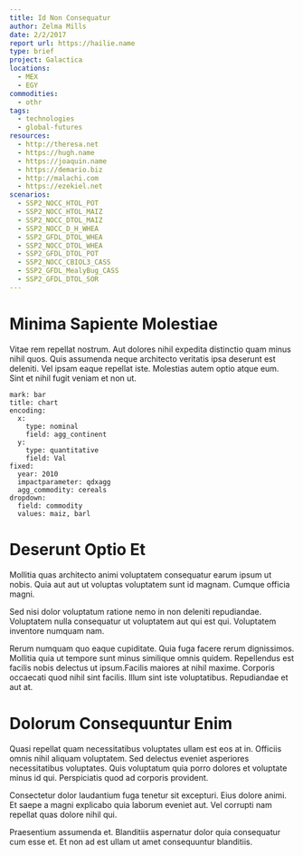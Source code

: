 ```yaml
---
title: Id Non Consequatur
author: Zelma Mills
date: 2/2/2017
report url: https://hailie.name
type: brief
project: Galactica
locations:
  - MEX
  - EGY
commodities:
  - othr
tags:
  - technologies
  - global-futures
resources:
  - http://theresa.net
  - https://hugh.name
  - https://joaquin.name
  - https://demario.biz
  - http://malachi.com
  - https://ezekiel.net
scenarios:
  - SSP2_NOCC_HTOL_POT
  - SSP2_NOCC_HTOL_MAIZ
  - SSP2_NOCC_DTOL_MAIZ
  - SSP2_NOCC_D_H_WHEA
  - SSP2_GFDL_DTOL_WHEA
  - SSP2_NOCC_DTOL_WHEA
  - SSP2_GFDL_DTOL_POT
  - SSP2_NOCC_CBIOL3_CASS
  - SSP2_GFDL_MealyBug_CASS
  - SSP2_GFDL_DTOL_SOR
---
```

# Minima Sapiente Molestiae
Vitae rem repellat nostrum. Aut dolores nihil expedita distinctio quam minus nihil quos. Quis assumenda neque architecto veritatis ipsa deserunt est deleniti. Vel ipsam eaque repellat iste. Molestias autem optio atque eum. Sint et nihil fugit veniam et non ut.

```vis
mark: bar
title: chart
encoding:
  x:
    type: nominal
    field: agg_continent
  y:
    type: quantitative
    field: Val
fixed:
  year: 2010
  impactparameter: qdxagg
  agg_commodity: cereals
dropdown:
  field: commodity
  values: maiz, barl
```

# Deserunt Optio Et
Mollitia quas architecto animi voluptatem consequatur earum ipsum ut nobis. Quia aut aut ut voluptas voluptatem sunt id magnam. Cumque officia magni.
 Sed nisi dolor voluptatum ratione nemo in non deleniti repudiandae. Voluptatem nulla consequatur ut voluptatem aut qui est qui. Voluptatem inventore numquam nam.
 Rerum numquam quo eaque cupiditate. Quia fuga facere rerum dignissimos. Mollitia quia ut tempore sunt minus similique omnis quidem. Repellendus est facilis nobis delectus ut ipsum.Facilis maiores at nihil maxime. Corporis occaecati quod nihil sint facilis. Illum sint iste voluptatibus. Repudiandae et aut at.

# Dolorum Consequuntur Enim
Quasi repellat quam necessitatibus voluptates ullam est eos at in. Officiis omnis nihil aliquam voluptatem. Sed delectus eveniet asperiores necessitatibus voluptates. Quis voluptatum quia porro dolores et voluptate minus id qui. Perspiciatis quod ad corporis provident.
 Consectetur dolor laudantium fuga tenetur sit excepturi. Eius dolore animi. Et saepe a magni explicabo quia laborum eveniet aut. Vel corrupti nam repellat quas dolore nihil qui.
 Praesentium assumenda et. Blanditiis aspernatur dolor quia consequatur cum esse et. Et non ad est ullam ut amet consequuntur blanditiis.
